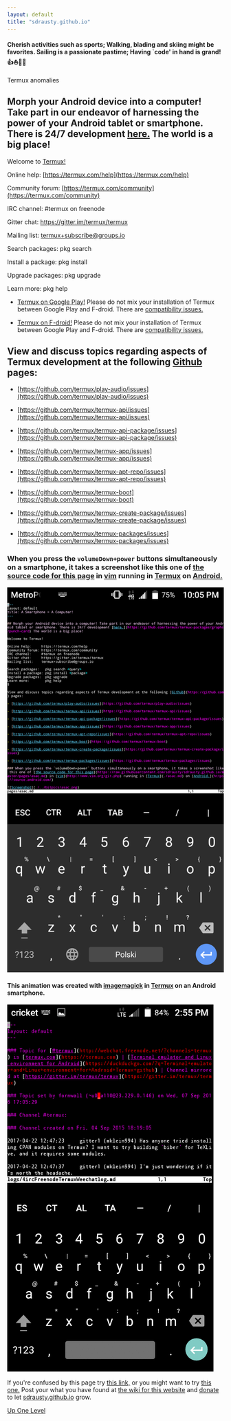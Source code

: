 ```yaml
---
layout: default
title: "sdrausty.github.io"
---
```

#### Cherish activities such as sports; Walking, blading and skiing might be favorites. Sailing is a passionate pastime; Having `code\' in hand is grand! 👍⛵🚢🚣

Termux anomalies

## Morph your Android device into a computer! Take part in our endeavor of harnessing the power of your Android tablet or smartphone. There is 24/7 development [here.](https://github.com/termux/termux-packages/graphs/commits) The world is a big place!


Welcome to [Termux!](https://termux.com/)

Online help:     [https://termux.com/help](https://termux.com/help)

Community forum: [https://termux.com/community](https://termux.com/community)

IRC channel:     #termux on freenode

Gitter chat:     https://gitter.im/termux/termux

Mailing list:    termux+subscribe@groups.io

Search packages:   pkg search <query>

Install a package: pkg install <package>

Upgrade packages:  pkg upgrade

Learn more:        pkg help


- [Termux on Google Play!](https://play.google.com/store/apps/details?id=com.termux) Please do not mix your installation of Termux between Google Play and F-droid. There are [compatibility issues.](https://github.com/termux/termux-api/issues/53)

- [Termux on F-droid!](https://f-droid.org/packages/com.termux/) Please do not mix your installation of Termux between Google Play and F-droid. There are [compatibility issues.](https://github.com/termux/termux-api/issues/53)


## View and discuss topics regarding aspects of Termux development at the following [Github](https://github.com) pages:

- [https://github.com/termux/play-audio/issues](https://github.com/termux/play-audio/issues)

- [https://github.com/termux/termux-api/issues](https://github.com/termux/termux-api/issues)

- [https://github.com/termux/termux-api-package/issues](https://github.com/termux/termux-api-package/issues)

- [https://github.com/termux/termux-app/issues](https://github.com/termux/termux-app/issues)

- [https://github.com/termux/termux-apt-repo/issues](https://github.com/termux/termux-apt-repo/issues)

- [https://github.com/termux/termux-boot](https://github.com/termux/termux-boot)

- [https://github.com/termux/termux-create-package/issues](https://github.com/termux/termux-create-package/issues)

- [https://github.com/termux/termux-packages/issues](https://github.com/termux/termux-packages/issues)

### When you press the `volumeDown+power` buttons simultaneously on a smartphone, it takes a screenshot like this one of [the source code for this page](https://raw.githubusercontent.com/sdrausty/sdrausty.github.io/master/pages/asac.md) in [vim](http://www.vim.org/git.php) running in [Termux](./asac.md) on [Android.](https://source.android.com/)

![Screenshot](./../bitpics/asac.png)

#### This animation was created with [imagemagick](https://www.imagemagick.org/) in [Termux](./asac.md) on an Android smartphone.

![Screenshot Animation](./../bitpics/ps1.gif)

If you're confused by this page try [this link,](http://tldp.org/) or you might want to try [this one.](https://www.debian.org/doc/) Post your what you have found at [the wiki for this website](https://github.com/sdrausty/sdrausty.github.io/wiki) and [donate](./donate.md) to let [sdrausty.github.io](https://sdrausty.github.io/) grow.

[Up One Level](./../)
